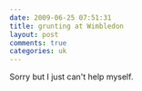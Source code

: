 ```yaml
---
date: 2009-06-25 07:51:31
title: grunting at Wimbledon
layout: post
comments: true
categories: uk
---
```

Sorry but I just can't help myself.

